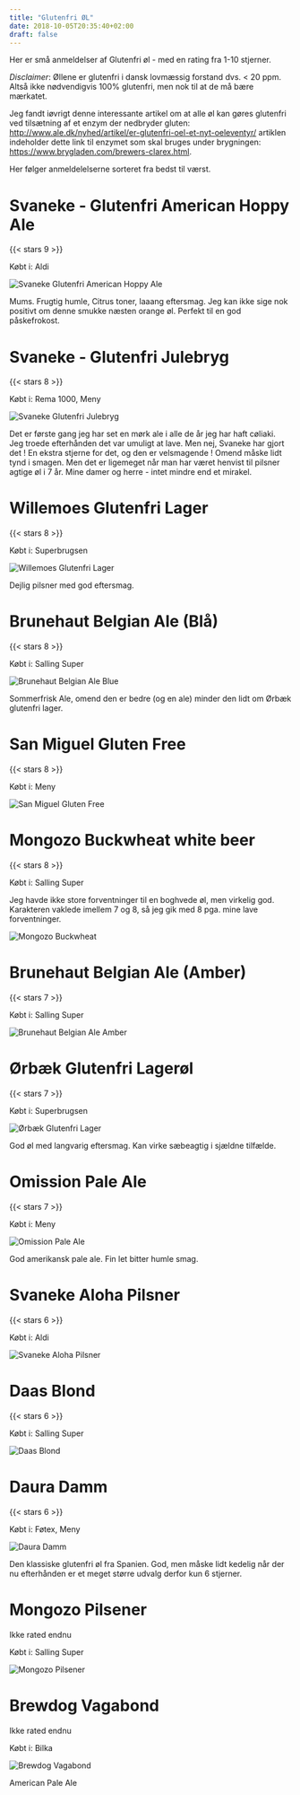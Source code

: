 ```yaml
---
title: "Glutenfri ØL"
date: 2018-10-05T20:35:40+02:00
draft: false
---
```

Her er små anmeldelser af Glutenfri øl - med en rating fra 1-10 stjerner.

*Disclaimer*: Øllene er glutenfri i dansk lovmæssig forstand dvs. < 20 ppm.
Altså ikke nødvendigvis 100% glutenfri, men nok til at de må bære mærkatet.

Jeg fandt iøvrigt denne interessante artikel om at alle øl kan gøres glutenfri ved tilsætning af et enzym der nedbryder gluten:
<http://www.ale.dk/nyhed/artikel/er-glutenfri-oel-et-nyt-oeleventyr/> artiklen indeholder dette link til enzymet som skal bruges under 
brygningen: <https://www.brygladen.com/brewers-clarex.html>.

Her følger anmeldelelserne sorteret fra bedst til værst.


# Svaneke - Glutenfri American Hoppy Ale
{{< stars 9 >}}

Købt i: Aldi

![Svaneke Glutenfri American Hoppy Ale](images/beer/SvanekeHoppyAle.jpg)

Mums. Frugtig humle, Citrus toner, laaang eftersmag. Jeg kan ikke sige nok positivt om denne smukke næsten orange øl.
Perfekt til en god påskefrokost.

# Svaneke - Glutenfri Julebryg
{{< stars 8 >}}

Købt i: Rema 1000, Meny

![Svaneke Glutenfri Julebryg](images/beer/SvanekeGlutenfriJulebryg.jpg)

Det er første gang jeg har set en mørk ale i alle de år jeg har haft cøliaki. Jeg troede efterhånden det
var umuligt at lave. Men nej, Svaneke har gjort det ! En ekstra stjerne for det, og den er velsmagende ! Omend måske lidt tynd i smagen. Men det er ligemeget når man har været henvist til pilsner agtige øl i 7 år.
Mine damer og herre - intet mindre end et mirakel.

# Willemoes Glutenfri Lager
{{< stars 8 >}}

Købt i: Superbrugsen

![Willemoes Glutenfri Lager](images/beer/WillemoesLager.jpg)

Dejlig pilsner med god eftersmag. 

# Brunehaut Belgian Ale (Blå)
{{< stars 8 >}}

Købt i: Salling Super

![Brunehaut Belgian Ale Blue](images/beer/BrunehautBlue.jpg)

Sommerfrisk Ale, omend den er bedre (og en ale) minder den lidt om Ørbæk glutenfri lager.

# San Miguel Gluten Free
{{< stars 8 >}}

Købt i: Meny

![San Miguel Gluten Free](images/beer/SanMiguel.jpg)

# Mongozo Buckwheat white beer
{{< stars 8 >}}

Købt i: Salling Super

Jeg havde ikke store forventninger til en boghvede øl, men virkelig god. Karakteren vaklede imellem 7 og 8, så jeg gik med 8 pga. mine lave forventninger.

![Mongozo Buckwheat](images/beer/MongozoBuckwheat.jpg)

# Brunehaut Belgian Ale (Amber)
{{< stars 7 >}}

Købt i: Salling Super

![Brunehaut Belgian Ale Amber](images/beer/Brunehaut.jpg)

# Ørbæk Glutenfri Lagerøl
{{< stars 7 >}}

Købt i: Superbrugsen

![Ørbæk Glutenfri Lager](images/beer/OerbaekLager.jpg)

God øl med langvarig eftersmag. Kan virke sæbeagtig i sjældne tilfælde.

# Omission Pale Ale
{{< stars 7 >}}

Købt i: Meny

![Omission Pale Ale](images/beer/OmissionPaleAle.jpg)

God amerikansk pale ale. Fin let bitter humle smag.

# Svaneke Aloha Pilsner
{{< stars 6 >}}

Købt i: Aldi

![Svaneke Aloha Pilsner](images/beer/SvanekeAlohaPilsner.jpg)

# Daas Blond
{{< stars 6 >}}

Købt i: Salling Super

![Daas Blond](images/beer/DaasBlonde.jpg)

# Daura Damm
{{< stars 6 >}}

Købt i: Føtex, Meny

![Daura Damm](images/beer/DauraDamm.jpg)

Den klassiske glutenfri øl fra Spanien. God, men måske lidt kedelig når der nu efterhånden er et meget større udvalg derfor kun 6 stjerner.

# Mongozo Pilsener
Ikke rated endnu

Købt i: Salling Super

![Mongozo Pilsener](images/beer/MongozoPilsener.jpg)

# Brewdog Vagabond
Ikke rated endnu

Købt i: Bilka

![Brewdog Vagabond](images/beer/BrewDogVagabond.jpg)

American Pale Ale

